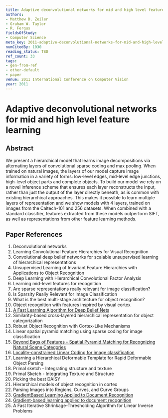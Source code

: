 ```yaml
---
title: Adaptive deconvolutional networks for mid and high level feature learning
authors:
- Matthew D. Zeiler
- Graham W. Taylor
- R. Fergus
fieldsOfStudy:
- Computer Science
meta_key: 2011-adaptive-deconvolutional-networks-for-mid-and-high-level-feature-learning
numCitedBy: 1030
reading_status: TBD
ref_count: 33
tags:
- gen-from-ref
- other-default
- paper
venue: 2011 International Conference on Computer Vision
year: 2011
---
```


# Adaptive deconvolutional networks for mid and high level feature learning

## Abstract

We present a hierarchical model that learns image decompositions via alternating layers of convolutional sparse coding and max pooling. When trained on natural images, the layers of our model capture image information in a variety of forms: low-level edges, mid-level edge junctions, high-level object parts and complete objects. To build our model we rely on a novel inference scheme that ensures each layer reconstructs the input, rather than just the output of the layer directly beneath, as is common with existing hierarchical approaches. This makes it possible to learn multiple layers of representation and we show models with 4 layers, trained on images from the Caltech-101 and 256 datasets. When combined with a standard classifier, features extracted from these models outperform SIFT, as well as representations from other feature learning methods.

## Paper References

1. Deconvolutional networks
2. Learning Convolutional Feature Hierarchies for Visual Recognition
3. Convolutional deep belief networks for scalable unsupervised learning of hierarchical representations
4. Unsupervised Learning of Invariant Feature Hierarchies with Applications to Object Recognition
5. Deep Learning with Hierarchical Convolutional Factor Analysis
6. Learning mid-level features for recognition
7. Are sparse representations really relevant for image classification?
8. Is Sparsity Really Relevant for Image Classification
9. What is the best multi-stage architecture for object recognition?
10. Object recognition with features inspired by visual cortex
11. [A Fast Learning Algorithm for Deep Belief Nets](2006-a-fast-learning-algorithm-for-deep-belief-nets)
12. Similarity-based cross-layered hierarchical representation for object categorization
13. Robust Object Recognition with Cortex-Like Mechanisms
14. Linear spatial pyramid matching using sparse coding for image classification
15. [Beyond Bags of Features - Spatial Pyramid Matching for Recognizing Natural Scene Categories](2006-beyond-bags-of-features-spatial-pyramid-matching-for-recognizing-natural-scene-categories)
16. [Locality-constrained Linear Coding for image classification](2010-locality-constrained-linear-coding-for-image-classification)
17. Learning a Hierarchical Deformable Template for Rapid Deformable Object Parsing
18. Primal sketch - Integrating structure and texture
19. Primal Sketch - Integrating Texture and Structure
20. Picking the best DAISY
21. Hierarchical models of object recognition in cortex
22. Parsing Images into Regions, Curves, and Curve Groups
23. [GradientBased Learning Applied to Document Recognition](2001-gradientbased-learning-applied-to-document-recognition)
24. [Gradient-based learning applied to document recognition](1998-lenet5.md)
25. A Fast Iterative Shrinkage-Thresholding Algorithm for Linear Inverse Problems
